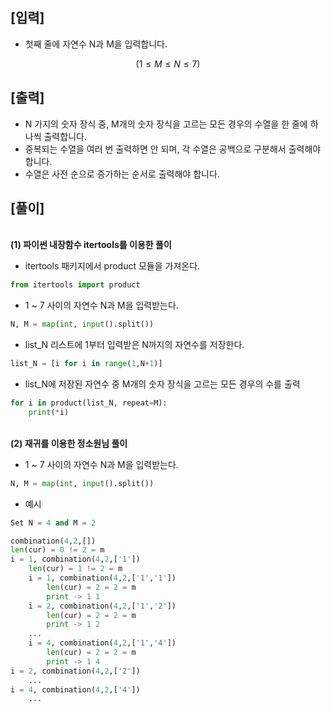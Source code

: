 ## [입력]
- 첫째 줄에 자연수 N과 M을 입력합니다.
```math
(1 ≤ M ≤ N ≤ 7)
```
## [출력]
- N 가지의 숫자 장식 중, M개의 숫자 장식을 고르는 모든 경우의 수열을 한 줄에 하나씩 출력합니다.
- 중복되는 수열을 여러 번 출력하면 안 되며, 각 수열은 공백으로 구분해서 출력해야 합니다.
- 수열은 사전 순으로 증가하는 순서로 출력해야 합니다.
## [풀이]

<br>**(1) 파이썬 내장함수 itertools를 이용한 풀이**</br>  

- itertools 패키지에서 product 모듈을 가져온다.
```python   
from itertools import product
```
- 1 ~ 7 사이의 자연수 N과 M을 입력받는다.
```python
N, M = map(int, input().split())
```
- list_N 리스트에 1부터 입력받은 N까지의 자연수를 저장한다.
```python
list_N = [i for i in range(1,N+1)]
```
- list_N에 저장된 자연수 중 M개의 숫자 장식을 고르는 모든 경우의 수를 출력
```python
for i in product(list_N, repeat=M):
    print(*i)
```
<br>**(2) 재귀를 이용한 정소원님 풀이**</br>
- 1 ~ 7 사이의 자연수 N과 M을 입력받는다.
```python
N, M = map(int, input().split())
```
- 예시
```python
Set N = 4 and M = 2

combination(4,2,[])
len(cur) = 0 != 2 = m
i = 1, combination(4,2,['1'])
    len(cur) = 1 != 2 = m
    i = 1, combination(4,2,['1','1'])
        len(cur) = 2 = 2 = m
        print -> 1 1
    i = 2, combination(4,2,['1','2'])
        len(cur) = 2 = 2 = m
        print -> 1 2
    ...
    i = 4, combination(4,2,['1','4'])
        len(cur) = 2 = 2 = m
        print -> 1 4
i = 2, combination(4,2,['2'])
    ...
i = 4, combination(4,2,['4'])
    ...
```
